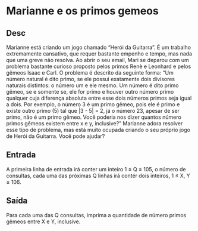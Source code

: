 # Marianne e os primos gemeos

## Desc

Marianne está criando um jogo chamado “Herói da Guitarra”. É um trabalho extremamente cansativo, que requer bastante empenho e tempo, mas nada que uma greve não resolva. Ao abrir o seu email, Mari se deparou com um problema bastante curioso proposto pelos primos Renè e Leonhard e pelos gêmeos Isaac e Carl.
O problema é descrito da seguinte forma:
“Um número natural é dito primo, se ele possui exatamente dois divisores naturais distintos: o número um e ele mesmo. Um número é dito primo gêmeo, se e somente se, ele for primo e houver outro número primo qualquer cuja diferença absoluta entre esse dois números primos seja igual a dois. Por exemplo, o número 3 é um primo gêmeo, pois ele é primo e existe outro primo (5) tal que |3 - 5| = 2, já o número 23, apesar de ser primo, não é um primo gêmeo. Você poderia nos dizer quantos número primos gêmeos existem entre x e y, inclusive?”
Marianne adora resolver esse tipo de problema, mas está muito ocupada criando o seu próprio jogo de Herói da Guitarra. Você pode ajudar?

## Entrada

A primeira linha de entrada irá conter um inteiro 1 ≤ Q ≤ 105, o número de consultas, cada uma das próximas Q linhas irá contér dois inteiros, 1 ≤ X, Y ≤ 106.

## Saída

Para cada uma das Q consultas, imprima a quantidade de número primos gêmeos entre X e Y, inclusive.
